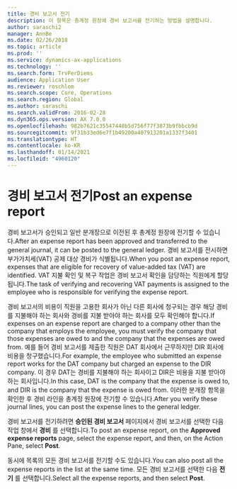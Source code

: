 ```yaml
---
title: 경비 보고서 전기
description: 이 항목은 총계정 원장에 경비 보고서를 전기하는 방법을 설명합니다.
author: saraschi2
manager: AnnBe
ms.date: 02/26/2018
ms.topic: article
ms.prod: ''
ms.service: dynamics-ax-applications
ms.technology: ''
ms.search.form: TrvPerDiems
audience: Application User
ms.reviewer: roschlom
ms.search.scope: Core, Operations
ms.search.region: Global
ms.author: saraschi
ms.search.validFrom: 2016-02-28
ms.dyn365.ops.version: AX 7.0.0
ms.openlocfilehash: 982b7621c35547448b5d756f77f3873b9fbbcb9d
ms.sourcegitcommit: 9f31b33ed6e7f1b49200a407913201a1337f3401
ms.translationtype: HT
ms.contentlocale: ko-KR
ms.lasthandoff: 01/14/2021
ms.locfileid: "4960120"
---
```

# <a name="post-an-expense-report"></a><span data-ttu-id="2483c-103">경비 보고서 전기</span><span class="sxs-lookup"><span data-stu-id="2483c-103">Post an expense report</span></span>

<span data-ttu-id="2483c-104">경비 보고서가 승인되고 일반 분개장으로 이전된 후 총계정 원장에 전기할 수 있습니다.</span><span class="sxs-lookup"><span data-stu-id="2483c-104">After an expense report has been approved and transferred to the general journal, it can be posted to the general ledger.</span></span> <span data-ttu-id="2483c-105">경비 보고서를 전시하면 부가가치세(VAT) 공제 대상 경비가 식별됩니다.</span><span class="sxs-lookup"><span data-stu-id="2483c-105">When you post an expense report, expenses that are eligible for recovery of value-added tax (VAT) are identified.</span></span> <span data-ttu-id="2483c-106">VAT 지불 확인 및 복구 작업은 경비 보고서 확인을 담당하는 직원에게 할당됩니다.</span><span class="sxs-lookup"><span data-stu-id="2483c-106">The task of verifying and recovering VAT payments is assigned to the employee who is responsible for verifying the expense report.</span></span>

<span data-ttu-id="2483c-107">경비 보고서의 비용이 직원을 고용한 회사가 아닌 다른 회사에 청구되는 경우 해당 경비를 지불해야 하는 회사와 경비를 지불 받아야 하는 회사를 모두 확인해야 합니다.</span><span class="sxs-lookup"><span data-stu-id="2483c-107">If expenses on an expense report are charged to a company other than the company that employs the employee, you must verify the company that those expenses are owed to and the company that the expenses are owed from.</span></span> <span data-ttu-id="2483c-108">예를 들어 경비 보고서를 제출한 직원은 DAT 회사에서 근무하지만 DIR 회사에 비용을 청구했습니다.</span><span class="sxs-lookup"><span data-stu-id="2483c-108">For example, the employee who submitted an expense report works for the DAT company but charged an expense to the DIR company.</span></span> <span data-ttu-id="2483c-109">이 경우 DAT는 경비를 지불해야 하는 회사이고 DIR은 비용을 지불 받아야 하는 회사입니다.</span><span class="sxs-lookup"><span data-stu-id="2483c-109">In this case, DAT is the company that the expense is owed to, and DIR is the company that the expense is owed from.</span></span> <span data-ttu-id="2483c-110">이러한 분개장 항목을 확인한 후 경비 라인을 총계정 원장에 전기할 수 있습니다.</span><span class="sxs-lookup"><span data-stu-id="2483c-110">After you verify these journal lines, you can post the expense lines to the general ledger.</span></span>

<span data-ttu-id="2483c-111">경비 보고서를 전기하려면 **승인된 경비 보고서** 페이지에서 경비 보고서를 선택한 다음 작업 창에서 **경비** 를 선택합니다.</span><span class="sxs-lookup"><span data-stu-id="2483c-111">To post an expense report, on the **Approved expense reports** page, select the expense report, and then, on the Action Pane, select **Post**.</span></span>

<span data-ttu-id="2483c-112">동시에 목록의 모든 경비 보고서를 전기할 수도 있습니다.</span><span class="sxs-lookup"><span data-stu-id="2483c-112">You can also post all the expense reports in the list at the same time.</span></span> <span data-ttu-id="2483c-113">모든 경비 보고서를 선택한 다음 **전기** 를 선택합니다.</span><span class="sxs-lookup"><span data-stu-id="2483c-113">Select all the expense reports, and then select **Post**.</span></span>
